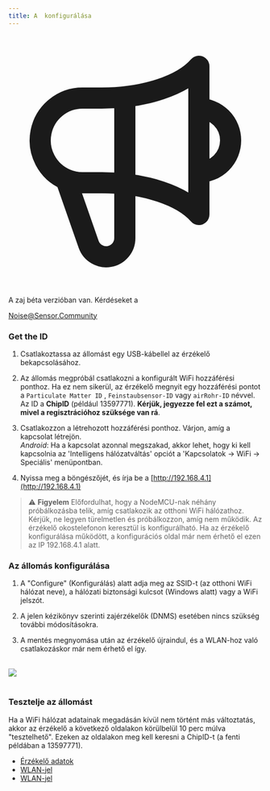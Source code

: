 ```yaml
---
title: A  konfigurálása
---
```


  <div class="max-w-screen-xl mx-auto pt-5">
      <div class="p-2 rounded-lg bg-indigo-100 shadow-lg sm:p-3">
      <div class="flex items-center">
            <span class="p-2 rounded-lg bg-indigo-500">
              <svg class="h-8 w-8 text-white" fill="none" viewBox="0 0 24 24" stroke="currentColor">
                <path stroke-linecap="round" stroke-linejoin="round" stroke-width="2" d="M11 5.882V19.24a1.76 1.76 0 01-3.417.592l-2.147-6.15M18 13a3 3 0 100-6M5.436 13.683A4.001 4.001 0 017 6h1.832c4.1 0 7.625-1.234 9.168-3v14c-1.543-1.766-5.067-3-9.168-3H7a3.988 3.988 0 01-1.564-.317z" />
              </svg>
            </span>
        <div class="flex flex-wrap">
          <div class="flex-wrap flex">
            <p class="pt-1 text-indigo-700 font-medium">
                A zaj béta verzióban van. Kérdéseket a</p>
          <a href="mailto:Noise@Sensor.Community" class="ml-1 font-medium underline text-white hover:text-yellow-600">
                  Noise@Sensor.Community</a>
          </div>
           </div>
      </div>
    </div>
  </div>

### Get the ID
1. Csatlakoztassa az állomást egy USB-kábellel az érzékelő bekapcsolásához.

2. Az állomás megpróbál csatlakozni a konfigurált WiFi hozzáférési ponthoz. Ha ez nem sikerül, az érzékelő megnyit egy hozzáférési pontot a `Particulate Matter ID` , `Feinstaubsensor-ID` vagy `airRohr-ID` névvel. Az ID a **ChipID** (például 13597771). **Kérjük, jegyezze fel ezt a számot, mivel a regisztrációhoz szüksége van rá**.

3. Csatlakozzon a létrehozott hozzáférési ponthoz. Várjon, amíg a kapcsolat létrejön.<br>*Android*: Ha a kapcsolat azonnal megszakad, akkor lehet, hogy ki kell kapcsolnia az 'Intelligens hálózatváltás' opciót a 'Kapcsolatok -> WiFi -> Speciális' menüpontban.

4. Nyissa meg a böngészőjét, és írja be a [http://192.168.4.1](http://192.168.4.1)

> ⚠️ **Figyelem** Előfordulhat, hogy a NodeMCU-nak néhány próbálkozásba telik, amíg csatlakozik az otthoni WiFi hálózathoz. Kérjük, ne legyen türelmetlen és próbálkozzon, amíg nem működik. Az érzékelő okostelefonon keresztül is konfigurálható. Ha az érzékelő konfigurálása működött, a konfigurációs oldal már nem érhető el ezen az IP 192.168.4.1 alatt.

### Az állomás konfigurálása
1. A "Configure" (Konfigurálás) alatt adja meg az SSID-t (az otthoni WiFi hálózat neve), a hálózati biztonsági kulcsot (Windows alatt) vagy a WiFi jelszót.

2. A jelen kézikönyv szerinti zajérzékelők (DNMS) esetében nincs szükség további módosításokra.

3. A mentés megnyomása után az érzékelő újraindul, és a WLAN-hoz való csatlakozáskor már nem érhető el így.

<br>

<img src="../docs/airrohr_config_initial.jpg" loading="lazy"/>
<br>
<br>

### Tesztelje az állomást
Ha a WiFi hálózat adatainak megadásán kívül nem történt más változtatás, akkor az érzékelő a következő oldalakon körülbelül 10 perc múlva "tesztelhető". Ezeken az oldalakon meg kell keresni a ChipID-t (a fenti példában a 13597771).

 * [Érzékelő adatok](www.madavi.de/sensor/graph.php)
 * [WLAN-jel](www.madavi.de/sensor/signal.php)
 * [WLAN-jel](www.madavi.de/sensor/signal.php)



